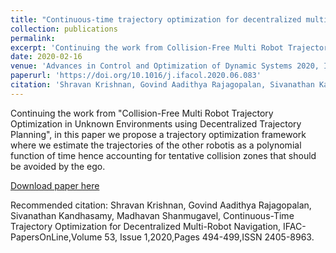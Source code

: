 ```yaml
---
title: "Continuous-time trajectory optimization for decentralized multi-robot navigation"
collection: publications
permalink: 
excerpt: 'Continuing the work from Collision-Free Multi Robot Trajectory Optimization in Unknown Environments using Decentralized Trajectory Planning, in this paper we propose a trajectory optimization framework where we estimate the trajectories of the other robotis as a polynomial function of time hence accounting for tentative collision zones that should be avoided by the ego while planning the trajectory.'
date: 2020-02-16
venue: 'Advances in Control and Optimization of Dynamic Systems 2020, IIT Madras, India'
paperurl: 'https://doi.org/10.1016/j.ifacol.2020.06.083'
citation: 'Shravan Krishnan, Govind Aadithya Rajagopalan, Sivanathan Kandhasamy, Madhavan Shanmugavel, "Continuous-Time Trajectory Optimization for Decentralized Multi-Robot Navigation", IFAC-PapersOnLine,Volume 53, Issue 1,2020,Pages 494-499,ISSN 2405-8963.'
---
```

Continuing the work from "Collision-Free Multi Robot Trajectory Optimization in Unknown Environments using Decentralized Trajectory Planning", in this paper we propose a trajectory optimization framework where we estimate the trajectories of the other robotis as a polynomial function of time hence accounting for tentative collision zones that should be avoided by the ego. 

[Download paper here](https://doi.org/10.1016/j.ifacol.2020.06.083)

Recommended citation: Shravan Krishnan, Govind Aadithya Rajagopalan, Sivanathan Kandhasamy, Madhavan Shanmugavel, Continuous-Time Trajectory Optimization for Decentralized Multi-Robot Navigation, IFAC-PapersOnLine,Volume 53, Issue 1,2020,Pages 494-499,ISSN 2405-8963.
